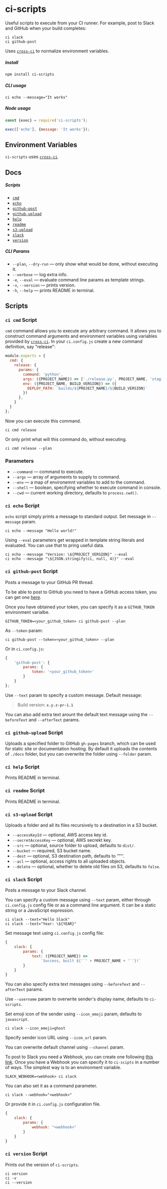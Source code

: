 # ci-scripts

Useful scripts to execute from your CI runner. For example,
post to Slack and GitHub when your build completes:

```
ci slack
ci github-post
```

Uses [`cross-ci`](https://github.com/streamich/cross-ci) to normalize environment variables.


##### Install

```
npm install ci-scripts
```

##### CLI usage


```
ci echo --message="It works"
```

##### Node usage

```js
const {exec} = require('ci-scripts');

exec(['echo'], {message: 'It works'});
```

## Environment Variables

`ci-scripts` uses [`cross-ci`](https://github.com/streamich/cross-ci).


## Docs


##### Scripts

- [`cmd`](#ci-cmd-script)
- [`echo`](#ci-echo-script)
- [`github-post`](#ci-github-post-script)
- [`github-upload`](#ci-github-upload-script)
- [`help`](#ci-help-script)
- [`readme`](#ci-readme-script)
- [`s3-upload`](#ci-s3-upload-script)
- [`slack`](#ci-slack-script)
- [`version`](#ci-version-script)




##### CLI Params

- `--plan`, `--dry-run` &mdash; only show what would be done, without executing it.
- `--verbose` &mdash; log extra info.
- `-e`, `--eval` &mdash; evaluate command line params as template strings.
- `-v`, `--version` &mdash; prints version.
- `-h`, `--help` &mdash; prints README in terminal.


## Scripts




### `ci cmd` Script



`cmd` command allows you to execute any arbitrary command. It allows you
to construct command arguments and environment variables using variables
provided by [`cross-ci`](https://github.com/streamich/cross-ci). In your
`ci.config.js` create a new command definition, say "release":

```js
module.exports = {
  cmd: {
    release: {
      params: {
        command: 'python',
        args: ({PROJECT_NAME}) => ['./release.py', PROJECT_NAME, 'staging'],
        env: ({PROJECT_NAME, BUILD_VERSION}) => ({
          DEPLOY_PATH: `builds/${PROJECT_NAME}/${BUILD_VERSION}`
        })
      },
    }
  }
};
```

Now you can execute this command.

```
ci cmd release
```

Or only print what will this command do, without executing.

```
ci cmd release --plan
```

### Parameters

- `--command` &mdash; command to execute.
- `--args` &mdash; array of arguments to supply to command.
- `--env` &mdash; a map of environemnt variables to add to the command.
- `--shell` &mdash; boolean, specifying whether to execute command in console.
- `--cwd` &mdash; current working directory, defaults to `process.cwd()`.




### `ci echo` Script



`echo` script simply prints a message to standard output. Set
message in `--message` param.

```shell
ci echo --message "Hello world!"
```

Using `--eval` parameters get wrapped in template string literals and evaluated.
You can use that to pring useful data.

```shell
ci echo --message "Version: \${PROJECT_VERSION}" --eval
ci echo --message "\${JSON.stringify(ci, null, 4)}" --eval
```




### `ci github-post` Script



Posts a message to your GitHub PR thread.


To be able to post to GitHub you need to have a GitHub access token,
you can get one [here](https://github.com/settings/tokens).

Once you have obtained your token, you can specify it as a
`GITHUB_TOKEN` environment varialbe.

```
GITHUB_TOKEN=<your_github_token> ci github-post --plan
```

As `--token` param:
```
ci github-post --token=<your_github_token> --plan
```

Or in `ci.config.js`:

```js
{
    'github-post': {
        params: {
            token: '<your_github_token>'
        }
    }
};
```


Use `--text` param to specify a custom message. Default message:

> Build version: __`x.y.z-pr-1.1`__

You can also add extra text arount the default text message using
the `--beforeText` and `--afterText` params.




### `ci github-upload` Script



Uploads a specified folder to GitHub `gh-pages` branch, which
can be used for static site or documentation hosting. By default
it uploads the contents of `./docs` folder, but you can overwrite
the folder using `--folder` param.




### `ci help` Script



Prints README in terminal.




### `ci readme` Script



Prints README in terminal.




### `ci s3-upload` Script



Uploads a folder and all its files recursively to a destination
in a S3 bucket.


- `--accessKeyId` &mdash; optional, AWS access key id.
- `--secretAccessKey` &mdash; optional, AWS secrekt key.
- `--src` &mdash; optional, source folder to upload, defaults to `dist/`.
- `--bucket` &mdash; required, S3 bucket name.
- `--dest` &mdash; optional, S3 destination path, defaults to '""'.
- `--acl` &mdash; optional, access rights to all uploaded objects.
- `--delete` &mdash; optional, whether to delete old files on S3, defaults to `false`.




### `ci slack` Script


Posts a message to your Slack channel.


You can specify a custom message using `--text` param, either through `ci.config.js`
config file or as a command line argument. It can be a static string or a
JavaScript expression.

```
ci slack --text="Hello Slack"
ci slack --text="Year: \${YEAR}"
```

Set message text using `ci.config.js` config file:

```js
{
    slack: {
        params: {
            text: ({PROJECT_NAME}) =>
                `Success, built ${'`' + PROJECT_NAME + '`'}!`
        }
    }
}
```

You can also specify extra text messages using `--beforeText` and `--afterText` params.


Use `--username` param to overwrite sender's display name, defaults to `ci-scripts`.


Set emoji icon of the sender using `--icon_emoji` param, defaults to `javascript`.

```
ci slack --icon_emoji=ghost
```

Specify sender icon URL using `--icon_url` param.

You can overwrite default channel using `--channel` param.


To post to Slack you need a Webhook, you can create one
following [this link](https://mailonline.slack.com/apps/A0F7XDUAZ-incoming-webhooks).
Once you have a Webhook you can specify it to `ci-scipts` in a number of ways.
The simplest way is to an environment variable.

```
SLACK_WEBHOOK=<webhook> ci slack
```

You can also set it as a command parameter.

```
ci slack --webhook="<webhook>"
```

Or provide it in `ci.config.js` configuration file.

```js
{
    slack: {
        params: {
            webhook: "<webhook>"
        }
    }
}
```




### `ci version` Script



Prints out the version of `ci-scripts`.

```
ci version
ci -v
ci --version
```





